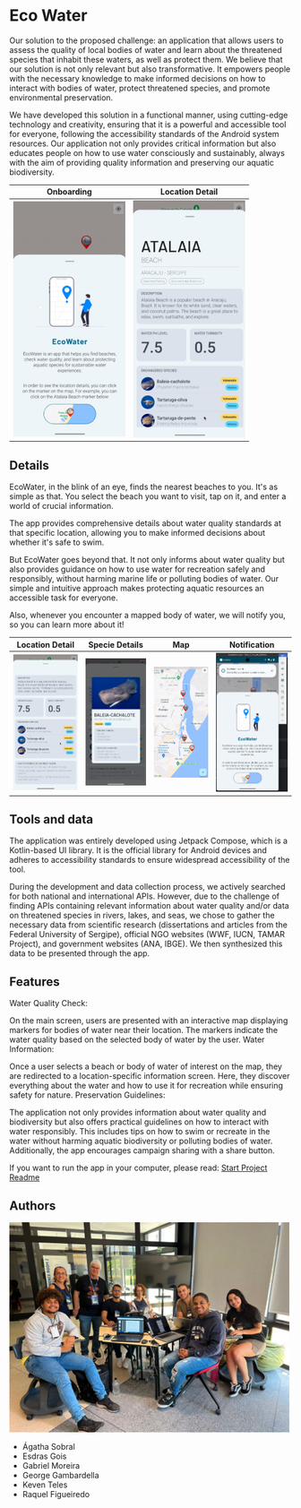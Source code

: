 
# Eco Water

Our solution to the proposed challenge: an application that allows users to assess the quality of local bodies of water and learn about the threatened species that inhabit these waters, as well as protect them. We believe that our solution is not only relevant but also transformative. It empowers people with the necessary knowledge to make informed decisions on how to interact with bodies of water, protect threatened species, and promote environmental preservation.

We have developed this solution in a functional manner, using cutting-edge technology and creativity, ensuring that it is a powerful and accessible tool for everyone, following the accessibility standards of the Android system resources. Our application not only provides critical information but also educates people on how to use water consciously and sustainably, always with the aim of providing quality information and preserving our aquatic biodiversity.

Onboarding                                |  Location Detail                                    
:----------------------------------------:|:-------------------------------------------:
<img width="200px" src="images/1.jpeg" />  | <img width="200px" src="images/2.jpeg" />

## Details

EcoWater, in the blink of an eye, finds the nearest beaches to you. It's as simple as that. You select the beach you want to visit, tap on it, and enter a world of crucial information.

The app provides comprehensive details about water quality standards at that specific location, allowing you to make informed decisions about whether it's safe to swim.

But EcoWater goes beyond that. It not only informs about water quality but also provides guidance on how to use water for recreation safely and responsibly, without harming marine life or polluting bodies of water. Our simple and intuitive approach makes protecting aquatic resources an accessible task for everyone.

Also, whenever you encounter a mapped body of water, we will notify you, so you can learn more about it!

Location Detail                             |  Specie Details                             |  Map                                         |  Notification
:------------------------------------------:|:-------------------------------------------:|:--------------------------------------------:|:-------------------------------------------:
<img width="200px" src="images/3.jpeg" />   | <img width="200px" src="images/4.jpeg" />   |  <img width="200px" src="images/5.jpeg" />   |  <img width="200px" src="images/6.jpeg" />

## Tools and data

The application was entirely developed using Jetpack Compose, which is a Kotlin-based UI library. It is the official library for Android devices and adheres to accessibility standards to ensure widespread accessibility of the tool.


During the development and data collection process, we actively searched for both national and international APIs. However, due to the challenge of finding APIs containing relevant information about water quality and/or data on threatened species in rivers, lakes, and seas, we chose to gather the necessary data from scientific research (dissertations and articles from the Federal University of Sergipe), official NGO websites (WWF, IUCN, TAMAR Project), and government websites (ANA, IBGE). We then synthesized this data to be presented through the app.



## Features

Water Quality Check:

On the main screen, users are presented with an interactive map displaying markers for bodies of water near their location.
The markers indicate the water quality based on the selected body of water by the user.
Water Information:

Once a user selects a beach or body of water of interest on the map, they are redirected to a location-specific information screen.
Here, they discover everything about the water and how to use it for recreation while ensuring safety for nature.
Preservation Guidelines:

The application not only provides information about water quality and biodiversity but also offers practical guidelines on how to interact with water responsibly.
This includes tips on how to swim or recreate in the water without harming aquatic biodiversity or polluting bodies of water.
Additionally, the app encourages campaign sharing with a share button.

If you want to run the app in your computer, please read: [Start Project Readme]

## Authors

<img width="500px" src="images/group.jpeg" />

- Ágatha Sobral
- Esdras Gois
- Gabriel Moreira
- George Gambardella
- Keven Teles
- Raquel Figueiredo

[Start Project Readme]: https://github.com/gsesdras/ecowater/blob/main/START_PROJECT.md

